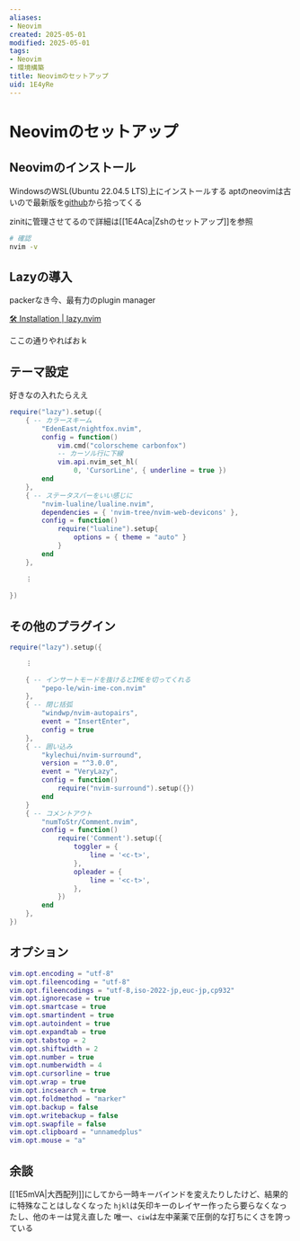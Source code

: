 ```yaml
---
aliases:
- Neovim
created: 2025-05-01
modified: 2025-05-01
tags:
- Neovim
- 環境構築
title: Neovimのセットアップ
uid: 1E4yRe
---
```


# Neovimのセットアップ

## Neovimのインストール

WindowsのWSL(Ubuntu 22.04.5 LTS)上にインストールする
aptのneovimは古いので最新版を[github](https://github.com/neovim/neovim/releases)から拾ってくる

zinitに管理させてるので詳細は[[1E4Aca|Zshのセットアップ]]を参照

```zsh title="zsh"
# 確認
nvim -v
```

## Lazyの導入

packerなき今、最有力のplugin manager

[🛠️ Installation \| lazy.nvim](https://lazy.folke.io/installation)

ここの通りやればおｋ

## テーマ設定

好きなの入れたらええ

```lua title="init.lua"
require("lazy").setup({
    { -- カラースキーム
        "EdenEast/nightfox.nvim",
        config = function()
            vim.cmd("colorscheme carbonfox")
            -- カーソル行に下線
            vim.api.nvim_set_hl(
                0, 'CursorLine', { underline = true })
        end
    },
    { -- ステータスバーをいい感じに
        "nvim-lualine/lualine.nvim",
        dependencies = { 'nvim-tree/nvim-web-devicons' },
        config = function()
            require("lualine").setup{
                options = { theme = "auto" }
            }
        end
    },
    
    ︙
    
})
```

## その他のプラグイン

```lua title="init.lua"
require("lazy").setup({

    ︙

    { -- インサートモードを抜けるとIMEを切ってくれる
        "pepo-le/win-ime-con.nvim"
    },
    { -- 閉じ括弧
        "windwp/nvim-autopairs",
        event = "InsertEnter",
        config = true
    },
    { -- 囲い込み
        "kylechui/nvim-surround",
        version = "^3.0.0",
        event = "VeryLazy",
        config = function()
            require("nvim-surround").setup({})
        end
    }
    { -- コメントアウト
        "numToStr/Comment.nvim",
        config = function()
            require('Comment').setup({
                toggler = {
                    line = '<c-t>',
                },
                opleader = {
                    line = '<c-t>',
                },
            })
        end
    },
})
```

## オプション

```lua title="init.lua"
vim.opt.encoding = "utf-8"
vim.opt.fileencoding = "utf-8"
vim.opt.fileencodings = "utf-8,iso-2022-jp,euc-jp,cp932"
vim.opt.ignorecase = true
vim.opt.smartcase = true
vim.opt.smartindent = true
vim.opt.autoindent = true
vim.opt.expandtab = true
vim.opt.tabstop = 2
vim.opt.shiftwidth = 2
vim.opt.number = true
vim.opt.numberwidth = 4
vim.opt.cursorline = true
vim.opt.wrap = true
vim.opt.incsearch = true
vim.opt.foldmethod = "marker"
vim.opt.backup = false
vim.opt.writebackup = false
vim.opt.swapfile = false
vim.opt.clipboard = "unnamedplus"
vim.opt.mouse = "a"
```

## 余談

[[1E5mVA|大西配列]]にしてから一時キーバインドを変えたりしたけど、結果的に特殊なことはしなくなった
`hjkl`は矢印キーのレイヤー作ったら要らなくなったし、他のキーは覚え直した
唯一、`ciw`は左中薬薬で圧倒的な打ちにくさを誇っている